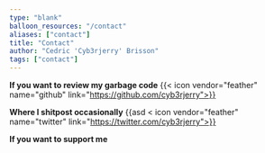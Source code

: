 ```yaml
---
type: "blank"
balloon_resources: "/contact"
aliases: ["contact"]
title: "Contact"
author: "Cedric 'Cyb3rjerry' Brisson"
tags: ["contact"]
---
```


**If you want to review my garbage code** {{< icon vendor="feather" name="github" link="https://github.com/cyb3rjerry">}} 

**Where I shitpost occasionally** {{asd < icon vendor="feather" name="twitter" link="https://twitter.com/cyb3rjerry">}} 

**If you want to support me** <script type="text/javascript" src="https://cdnjs.buymeacoffee.com/1.0.0/button.prod.min.js" data-name="bmc-button" data-slug="cyb3rjerry" data-color="#FFDD00" data-emoji="" data-font="Poppins" data-text="Buy me a coffee" data-outline-color="#000000" data-font-color="#000000" data-coffee-color="#ffffff" ></script>